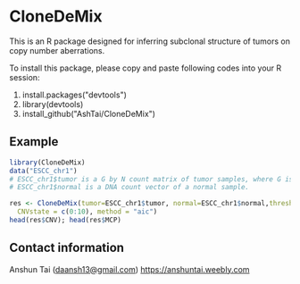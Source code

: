 # CloneDeMix

This is an R package designed for inferring subclonal structure of tumors on copy number aberrations.

To install this package, please copy and paste following codes into your R session:

1. install.packages("devtools")
2. library(devtools)
3. install_github("AshTai/CloneDeMix")

## Example
```R
library(CloneDeMix)
data("ESCC_chr1")
# ESCC_chr1$tumor is a G by N count matrix of tumor samples, where G is the number of loci and N is the sample size.
# ESCC_chr1$normal is a DNA count vector of a normal sample. 

res <- CloneDeMix(tumor=ESCC_chr1$tumor, normal=ESCC_chr1$normal,threshold = 10^-5, iterC = 10^3,
  CNVstate = c(0:10), method = "aic")
head(res$CNV); head(res$MCP)
```

## Contact information
Anshun Tai ([daansh13@gmail.com](mailto:daansh13@gmail.com))
https://anshuntai.weebly.com
